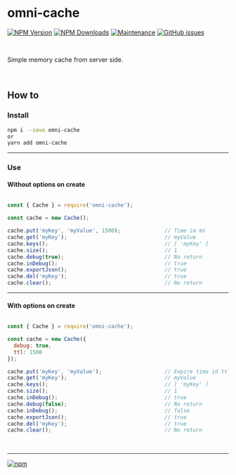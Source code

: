 # omni-cache

[![NPM Version][npm-image]][npm-url]
[![NPM Downloads][downloads-image]][downloads-url]
[![Maintenance][maintenance-img]][maintenance-url]
[![GitHub issues][issues-open-image]][issues-open-url]

<br>

Simple memory cache from server side.

<br>

## How to

### Install

``` sh
npm i --save omni-cache
or
yarn add omni-cache
```

<hr>

### Use

#### Without options on create

``` javascript

const { Cache } = require('omni-cache');

const cache = new Cache();

cache.put('myKey', 'myValue', 1500);              // Time im ms
cache.get('myKey');                               // myValue
cache.keys();                                     // [ 'myKey' ]
cache.size();                                     // 1
cache.debug(true);                                // No return
cache.inDebug();                                  // true
cache.exportJson();                               // true
cache.del('myKey');                               // true
cache.clear();                                    // No return

```
<hr>

#### With options on create

``` javascript

const { Cache } = require('omni-cache');

const cache = new Cache({
  debug: true,
  ttl: 1500
});

cache.put('myKey', 'myValue');                    // Expire time id ttl by default
cache.get('myKey');                               // myValue
cache.keys();                                     // [ 'myKey' ]
cache.size();                                     // 1
cache.inDebug();                                  // true
cache.debug(false);                               // No return
cache.inDebug();                                  // false
cache.exportJson();                               // true
cache.del('myKey');                               // true
cache.clear();                                    // No return

```

<br>
<hr>

[![npm](https://img.shields.io/npm/l/express.svg)](https://github.com/AndreOneti/omni-cache/blob/master/LICENSE)

[npm-image]: https://img.shields.io/npm/v/omni-cache.svg
[npm-url]: https://npmjs.org/package/omni-cache
[downloads-image]: https://img.shields.io/npm/dm/omni-cache.svg
[downloads-url]: https://npmjs.org/package/omni-cache
[maintenance-img]: https://img.shields.io/badge/Maintained%3F-yes-green.svg
[maintenance-url]: https://github.com/AndreOneti/omni-cache
[issues-open-image]: https://img.shields.io/github/issues/AndreOneti/omni-cache.svg
[issues-open-url]: https://github.com/AndreOneti/omni-cache/issues?q=is%3Aopen+is%3Aissue
